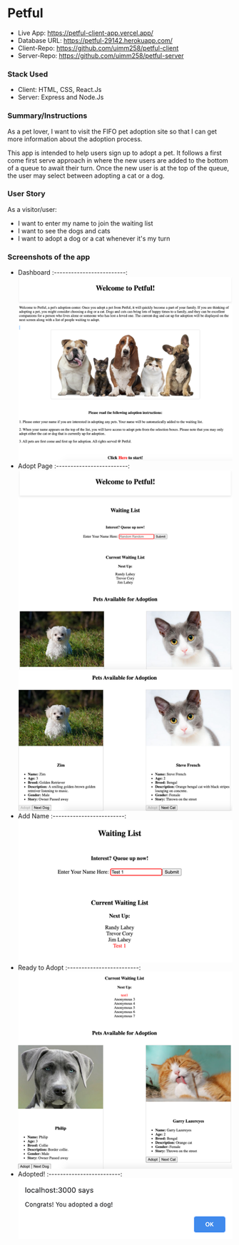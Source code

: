 # Petful

* Live App: https://petful-client-app.vercel.app/
* Database URL: https://petful-29142.herokuapp.com/
* Client-Repo: https://github.com/uimm258/petful-client
* Server-Repo: https://github.com/uimm258/petful-server

### Stack Used

* Client: HTML, CSS, React.Js
* Server: Express and Node.Js

### Summary/Instructions
As a pet lover, I want to visit the FIFO pet adoption site so that I can get more information about the adoption process. 

This app is intended to help users sign up to adopt a pet. It follows a first come first serve approach in where the new users are added to the bottom of a queue to await their turn. Once the new user is at the top of the queue, the user may select between adopting a cat or a dog. 

### User Story
As a visitor/user:
* I want to enter my name to join the waiting list 
* I want to see the dogs and cats
* I want to adopt a dog or a cat whenever it's my turn

### Screenshots of the app
* Dashboard
:-------------------------:
![Dashboard](./screenshots/Dashboard.png)
* Adopt Page
:-------------------------:
![AdoptPage1](./screenshots/Adoptpage1.png)
![AdoptPage2](./screenshots/Adoptpage2.png)
* Add Name
:-------------------------:
![add-name](./screenshots/add-name.png)
* Ready to Adopt
:-------------------------:
![ready-to-adopt](./screenshots/ready-to-adopt.png)
* Adopted!
:-------------------------:
![adopted](./screenshots/adopted.png)